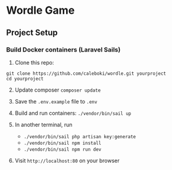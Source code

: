 # Wordle Game

## Project Setup

### Build Docker containers (Laravel Sails)

1. Clone this repo:
```
git clone https://github.com/caleboki/wordle.git yourproject
cd yourproject
```

2. Update composer ```composer update```

3. Save the ```.env.example``` file to ```.env```

4. Build and run containers: ```./vendor/bin/sail up```

5. In another terminal, run 
    * ```./vendor/bin/sail php artisan key:generate```
    * ```./vendor/bin/sail npm install```
    * ```./vendor/bin/sail npm run dev```

6. Visit ```http://localhost:80``` on your browser

